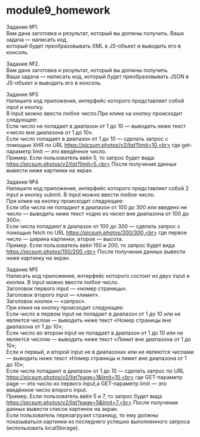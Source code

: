 # module9_homework
Задание №1.<br>
Вам дана заготовка и результат, который вы должны получить. Ваша задача — написать код,<br>
который будет преобразовывать XML в JS-объект и выводить его в консоль.<br>

Задание №2.<br>
Вам дана заготовка и результат, который вы должны получить.<br>
Ваша задача — написать код, который будет преобразовывать JSON в JS-объект и выводить его в консоль.<br>

Задание №3<br>
Напишите код приложения, интерфейс которого представляет собой input и кнопку.<br>
В input можно ввести любое число.При клике на кнопку происходит следующее:<br>
Если число не попадает в диапазон от 1 до 10 — выводить ниже текст «число вне диапазона от 1 до 10».<br>
Если число попадает в диапазон от 1 до 10 — сделать запрос c помощью XHR по URL https://picsum.photos/v2/list?limit=10,<br>
где get-параметр limit — это введённое число.<br>
Пример. Если пользователь ввёл 5, то запрос будет вида: https://picsum.photos/v2/list?limit=5.<br>
После получения данных вывести ниже картинки на экран.<br>

Задание №4<br>
Напишите код приложения, интерфейс которого представляет собой 2 input и кнопку submit. В input можно ввести любое число.<br>
При клике на кнопку происходит следующее:<br>
Если оба числа не попадают в диапазон от 100 до 300 или введено не число — выводить ниже текст «одно из чисел вне диапазона от 100 до 300»;<br>
Если числа попадают в диапазон от 100 до 300 — сделать запрос c помощью fetch по URL https://picsum.photos/200/300,<br>
где первое число — ширина картинки, второе — высота.<br>
Пример. Если пользователь ввёл 150 и 200, то запрос будет вида https://picsum.photos/150/200.<br>
После получения данных вывести ниже картинку на экран.<br>

Задание №5<br>
Написать код приложения, интерфейс которого состоит из двух input и кнопки. В input можно ввести любое число.<br>
Заголовок первого input — «номер страницы».<br>
Заголовок второго input — «лимит».<br>
Заголовок кнопки — «запрос».<br>
При клике на кнопку происходит следующее:<br>
Если число в первом input не попадает в диапазон от 1 до 10 или не является числом — выводить ниже текст «Номер страницы вне диапазона от 1 до 10»;<br>
Если число во втором input не попадает в диапазон от 1 до 10 или не является числом — выводить ниже текст «Лимит вне диапазона от 1 до 10»;<br>
Если и первый, и второй input не в диапазонах или не являются числами — выводить ниже текст «Номер страницы и лимит вне диапазона от 1 до 10»;<br>
Если числа попадают в диапазон от 1 до 10 — сделать запрос по URL https://picsum.photos/v2/list?page=1&limit=10,<br>
где GET-параметр page — это число из первого input,а GET-параметр limit — это введённое число второго input.<br>
Пример. Если пользователь ввёл 5 и 7, то запрос будет вида https://picsum.photos/v2/list?page=5&limit=7.<br>
После получения данных вывести список картинок на экран.<br>
Если пользователь перезагрузил страницу, то ему должны показываться картинки из последнего успешно выполненного запроса (использовать localStorage).
